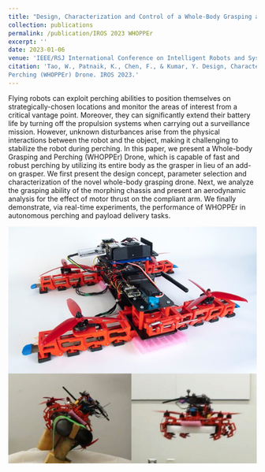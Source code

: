 ```yaml
---
title: "Design, Characterization and Control of a Whole-Body Grasping and Perching (WHOPPEr) Drone"
collection: publications
permalink: /publication/IROS 2023 WHOPPEr
excerpt: ''
date: 2023-01-06
venue: 'IEEE/RSJ International Conference on Intelligent Robots and Systems (IROS)'
citation: 'Tao, W., Patnaik, K., Chen, F., & Kumar, Y. Design, Characterization, and Control of a Whole-body Grasping and
Perching (WHOPPEr) Drone. IROS 2023.'
---
```


Flying robots can exploit perching abilities to position themselves on strategically-chosen locations and monitor the areas of interest from a critical vantage point. Moreover, they can significantly extend their battery life by turning off the propulsion systems when carrying out a surveillance mission. However, unknown disturbances arise from the physical interactions between the robot and the object, making it challenging to stabilize the robot during perching. In this paper, we present a Whole-body Grasping and Perching (WHOPPEr) Drone, which is capable of fast and robust perching by utilizing its entire body as the grasper in lieu of an add-on grasper. We first present the design concept, parameter selection and characterization of the novel whole-body grasping drone. Next, we analyze the grasping ability of the morphing chassis and present an aerodynamic analysis for the effect of motor thrust on the compliant arm. We finally demonstrate, via real-time experiments, the performance of WHOPPEr in autonomous perching and payload delivery tasks. 

![Alt text](/images/Whooper.jpg)

